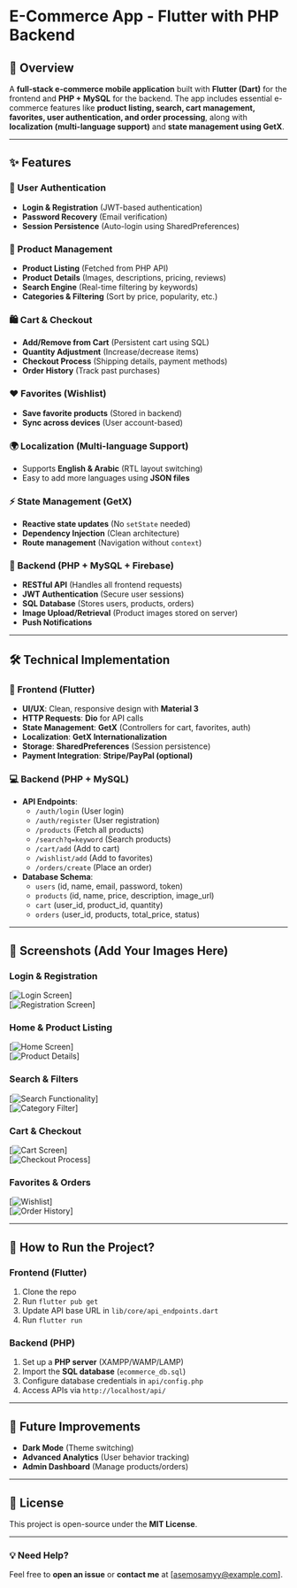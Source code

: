 # **E-Commerce App - Flutter with PHP Backend**  

## **📱 Overview**  
A **full-stack e-commerce mobile application** built with **Flutter (Dart)** for the frontend and **PHP + MySQL** for the backend. The app includes essential e-commerce features like **product listing, search, cart management, favorites, user authentication, and order processing**, along with **localization (multi-language support)** and **state management using GetX**.  

---

## **✨ Features**  

### **🔐 User Authentication**  
- **Login & Registration** (JWT-based authentication)  
- **Password Recovery** (Email verification)  
- **Session Persistence** (Auto-login using SharedPreferences)  

### **🛒 Product Management**  
- **Product Listing** (Fetched from PHP API)  
- **Product Details** (Images, descriptions, pricing, reviews)  
- **Search Engine** (Real-time filtering by keywords)  
- **Categories & Filtering** (Sort by price, popularity, etc.)  

### **🛍️ Cart & Checkout**  
- **Add/Remove from Cart** (Persistent cart using SQL)  
- **Quantity Adjustment** (Increase/decrease items)  
- **Checkout Process** (Shipping details, payment methods)  
- **Order History** (Track past purchases)  

### **❤️ Favorites (Wishlist)**  
- **Save favorite products** (Stored in backend)  
- **Sync across devices** (User account-based)  

### **🌍 Localization (Multi-language Support)**  
- Supports **English & Arabic** (RTL layout switching)  
- Easy to add more languages using **JSON files**  

### **⚡ State Management (GetX)**  
- **Reactive state updates** (No `setState` needed)  
- **Dependency Injection** (Clean architecture)  
- **Route management** (Navigation without `context`)  

### **🔌 Backend (PHP + MySQL + Firebase)**  
- **RESTful API** (Handles all frontend requests)  
- **JWT Authentication** (Secure user sessions)  
- **SQL Database** (Stores users, products, orders)  
- **Image Upload/Retrieval** (Product images stored on server)
- **Push Notifications**

---

## **🛠️ Technical Implementation**  

### **📱 Frontend (Flutter)**  
- **UI/UX**: Clean, responsive design with **Material 3**  
- **HTTP Requests**: **Dio** for API calls  
- **State Management**: **GetX** (Controllers for cart, favorites, auth)  
- **Localization**: **GetX Internationalization**  
- **Storage**: **SharedPreferences** (Session persistence)  
- **Payment Integration**: **Stripe/PayPal (optional)**  

### **💻 Backend (PHP + MySQL)**  
- **API Endpoints**:  
  - `/auth/login` (User login)  
  - `/auth/register` (User registration)  
  - `/products` (Fetch all products)  
  - `/search?q=keyword` (Search products)  
  - `/cart/add` (Add to cart)  
  - `/wishlist/add` (Add to favorites)  
  - `/orders/create` (Place an order)  
- **Database Schema**:  
  - `users` (id, name, email, password, token)  
  - `products` (id, name, price, description, image_url)  
  - `cart` (user_id, product_id, quantity)  
  - `orders` (user_id, products, total_price, status)  

---

## **📸 Screenshots (Add Your Images Here)**  

### **Login & Registration**  
[![Login Screen](ADD_IMAGE_LINK)]  
[![Registration Screen](ADD_IMAGE_LINK)]  

### **Home & Product Listing**  
[![Home Screen](ADD_IMAGE_LINK)]  
[![Product Details](ADD_IMAGE_LINK)]  

### **Search & Filters**  
[![Search Functionality](ADD_IMAGE_LINK)]  
[![Category Filter](ADD_IMAGE_LINK)]  

### **Cart & Checkout**  
[![Cart Screen](ADD_IMAGE_LINK)]  
[![Checkout Process](ADD_IMAGE_LINK)]  

### **Favorites & Orders**  
[![Wishlist](ADD_IMAGE_LINK)]  
[![Order History](ADD_IMAGE_LINK)]  

---

## **🚀 How to Run the Project?**  

### **Frontend (Flutter)**  
1. Clone the repo  
2. Run `flutter pub get`  
3. Update API base URL in `lib/core/api_endpoints.dart`  
4. Run `flutter run`  

### **Backend (PHP)**  
1. Set up a **PHP server** (XAMPP/WAMP/LAMP)  
2. Import the **SQL database** (`ecommerce_db.sql`)  
3. Configure database credentials in `api/config.php`  
4. Access APIs via `http://localhost/api/`  

---

## **🔮 Future Improvements**  
- **Dark Mode** (Theme switching)  
- **Advanced Analytics** (User behavior tracking)  
- **Admin Dashboard** (Manage products/orders)  

---

## **📜 License**  
This project is open-source under the **MIT License**.  

---

### **💡 Need Help?**  
Feel free to **open an issue** or **contact me** at [asemosamyy@example.com].  

